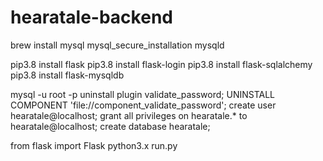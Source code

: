 # hearatale-backend

brew install mysql
mysql_secure_installation
mysqld

pip3.8 install flask
pip3.8 install flask-login
pip3.8 install flask-sqlalchemy
pip3.8 install flask-mysqldb

mysql -u root -p
uninstall plugin validate_password;
UNINSTALL COMPONENT 'file://component_validate_password';
create user hearatale@localhost;
grant all privileges on hearatale.* to hearatale@localhost;
create database hearatale;

from flask import Flask
python3.x run.py
